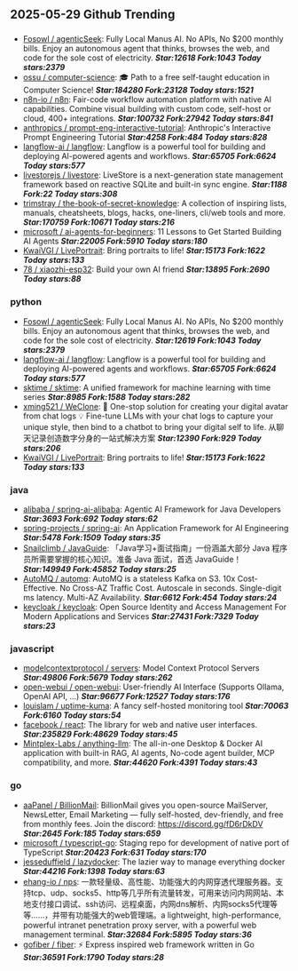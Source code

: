 ## 2025-05-29 Github Trending

### 
* [Fosowl / agenticSeek](https://github.com/Fosowl/agenticSeek): Fully Local Manus AI. No APIs, No $200 monthly bills. Enjoy an autonomous agent that thinks, browses the web, and code for the sole cost of electricity. ***Star:12618 Fork:1043 Today stars:2379***
* [ossu / computer-science](https://github.com/ossu/computer-science): 🎓 Path to a free self-taught education in Computer Science! ***Star:184280 Fork:23128 Today stars:1521***
* [n8n-io / n8n](https://github.com/n8n-io/n8n): Fair-code workflow automation platform with native AI capabilities. Combine visual building with custom code, self-host or cloud, 400+ integrations. ***Star:100732 Fork:27942 Today stars:841***
* [anthropics / prompt-eng-interactive-tutorial](https://github.com/anthropics/prompt-eng-interactive-tutorial): Anthropic's Interactive Prompt Engineering Tutorial ***Star:4258 Fork:484 Today stars:828***
* [langflow-ai / langflow](https://github.com/langflow-ai/langflow): Langflow is a powerful tool for building and deploying AI-powered agents and workflows. ***Star:65705 Fork:6624 Today stars:577***
* [livestorejs / livestore](https://github.com/livestorejs/livestore): LiveStore is a next-generation state management framework based on reactive SQLite and built-in sync engine. ***Star:1188 Fork:22 Today stars:308***
* [trimstray / the-book-of-secret-knowledge](https://github.com/trimstray/the-book-of-secret-knowledge): A collection of inspiring lists, manuals, cheatsheets, blogs, hacks, one-liners, cli/web tools and more. ***Star:170759 Fork:10671 Today stars:216***
* [microsoft / ai-agents-for-beginners](https://github.com/microsoft/ai-agents-for-beginners): 11 Lessons to Get Started Building AI Agents ***Star:22005 Fork:5910 Today stars:180***
* [KwaiVGI / LivePortrait](https://github.com/KwaiVGI/LivePortrait): Bring portraits to life! ***Star:15173 Fork:1622 Today stars:133***
* [78 / xiaozhi-esp32](https://github.com/78/xiaozhi-esp32): Build your own AI friend ***Star:13895 Fork:2690 Today stars:88***

### python
* [Fosowl / agenticSeek](https://github.com/Fosowl/agenticSeek): Fully Local Manus AI. No APIs, No $200 monthly bills. Enjoy an autonomous agent that thinks, browses the web, and code for the sole cost of electricity. ***Star:12619 Fork:1043 Today stars:2379***
* [langflow-ai / langflow](https://github.com/langflow-ai/langflow): Langflow is a powerful tool for building and deploying AI-powered agents and workflows. ***Star:65705 Fork:6624 Today stars:577***
* [sktime / sktime](https://github.com/sktime/sktime): A unified framework for machine learning with time series ***Star:8985 Fork:1588 Today stars:282***
* [xming521 / WeClone](https://github.com/xming521/WeClone): 🚀 One-stop solution for creating your digital avatar from chat logs 💡 Fine-tune LLMs with your chat logs to capture your unique style, then bind to a chatbot to bring your digital self to life. 从聊天记录创造数字分身的一站式解决方案 ***Star:12390 Fork:929 Today stars:206***
* [KwaiVGI / LivePortrait](https://github.com/KwaiVGI/LivePortrait): Bring portraits to life! ***Star:15173 Fork:1622 Today stars:133***

### java
* [alibaba / spring-ai-alibaba](https://github.com/alibaba/spring-ai-alibaba): Agentic AI Framework for Java Developers ***Star:3693 Fork:692 Today stars:62***
* [spring-projects / spring-ai](https://github.com/spring-projects/spring-ai): An Application Framework for AI Engineering ***Star:5478 Fork:1509 Today stars:35***
* [Snailclimb / JavaGuide](https://github.com/Snailclimb/JavaGuide): 「Java学习+面试指南」一份涵盖大部分 Java 程序员所需要掌握的核心知识。准备 Java 面试，首选 JavaGuide！ ***Star:149949 Fork:45852 Today stars:25***
* [AutoMQ / automq](https://github.com/AutoMQ/automq): AutoMQ is a stateless Kafka on S3. 10x Cost-Effective. No Cross-AZ Traffic Cost. Autoscale in seconds. Single-digit ms latency. Multi-AZ Availability. ***Star:6612 Fork:454 Today stars:24***
* [keycloak / keycloak](https://github.com/keycloak/keycloak): Open Source Identity and Access Management For Modern Applications and Services ***Star:27431 Fork:7329 Today stars:23***

### javascript
* [modelcontextprotocol / servers](https://github.com/modelcontextprotocol/servers): Model Context Protocol Servers ***Star:49806 Fork:5679 Today stars:262***
* [open-webui / open-webui](https://github.com/open-webui/open-webui): User-friendly AI Interface (Supports Ollama, OpenAI API, ...) ***Star:96677 Fork:12527 Today stars:176***
* [louislam / uptime-kuma](https://github.com/louislam/uptime-kuma): A fancy self-hosted monitoring tool ***Star:70063 Fork:6160 Today stars:54***
* [facebook / react](https://github.com/facebook/react): The library for web and native user interfaces. ***Star:235829 Fork:48629 Today stars:45***
* [Mintplex-Labs / anything-llm](https://github.com/Mintplex-Labs/anything-llm): The all-in-one Desktop & Docker AI application with built-in RAG, AI agents, No-code agent builder, MCP compatibility, and more. ***Star:44620 Fork:4391 Today stars:43***

### go
* [aaPanel / BillionMail](https://github.com/aaPanel/BillionMail): BillionMail gives you open-source MailServer, NewsLetter, Email Marketing — fully self-hosted, dev-friendly, and free from monthly fees. Join the discord: https://discord.gg/fD6rDkDV ***Star:2645 Fork:185 Today stars:659***
* [microsoft / typescript-go](https://github.com/microsoft/typescript-go): Staging repo for development of native port of TypeScript ***Star:20423 Fork:631 Today stars:170***
* [jesseduffield / lazydocker](https://github.com/jesseduffield/lazydocker): The lazier way to manage everything docker ***Star:44216 Fork:1398 Today stars:63***
* [ehang-io / nps](https://github.com/ehang-io/nps): 一款轻量级、高性能、功能强大的内网穿透代理服务器。支持tcp、udp、socks5、http等几乎所有流量转发，可用来访问内网网站、本地支付接口调试、ssh访问、远程桌面，内网dns解析、内网socks5代理等等……，并带有功能强大的web管理端。a lightweight, high-performance, powerful intranet penetration proxy server, with a powerful web management terminal. ***Star:32684 Fork:5895 Today stars:36***
* [gofiber / fiber](https://github.com/gofiber/fiber): ⚡️ Express inspired web framework written in Go ***Star:36591 Fork:1790 Today stars:28***
